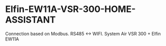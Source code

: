 # Elfin-EW11A-VSR-300-HOME-ASSISTANT
Connection based on Modbus. RS485 &lt;-> WIFI. System Air VSR 300 + Elfin EW11A
